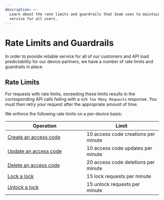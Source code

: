 ```yaml
---
description: >-
  Learn about the rate limits and guardrails that Seam uses to maintain reliable
  service for all users.
---
```


# Rate Limits and Guardrails

In order to provide reliable service for all of our customers and API load predictability for our device partners, we have a number of rate limits and guardrails in place.

## Rate Limits

For requests with rate limits, exceeding these limits results in the corresponding API calls failing with a `429 Too Many Requests` response. You must then retry your request after the appropriate amount of time.

We enforce the following rate limits on a per-device basis:

<table><thead><tr><th width="243">Operation</th><th>Limit</th></tr></thead><tbody><tr><td><a href="../api/access_codes/create.md">Create an access code</a></td><td>10 access code creations per minute</td></tr><tr><td><a href="../api/access_codes/update.md">Update an access code</a></td><td>10 access code updates per minute</td></tr><tr><td><a href="../api/access_codes/delete.md">Delete an access code</a></td><td>20 access code deletions per minute</td></tr><tr><td><a href="../api-clients/locks/lock_door.md">Lock a lock</a></td><td>15 lock requests per minute</td></tr><tr><td><a href="../api-clients/locks/unlock_door.md">Unlock a lock</a></td><td>15 unlock requests per minute</td></tr></tbody></table>
